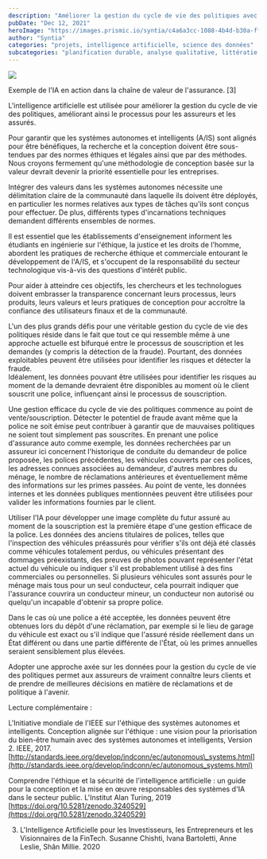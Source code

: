 ```yaml
---
description: "Améliorer la gestion du cycle de vie des politiques avec l'IA et la science des données"
pubDate: "Dec 12, 2021"
heroImage: "https://images.prismic.io/syntia/c4a6a3cc-1088-4b4d-b30a-ff3558ec5a36_Typical-AI-model-life-cycle-which-consists-of-data-preparation-model-building.png?auto=compress,format"
author: "Syntia"
categories: "projets, intelligence artificielle, science des données"
subcategories: "planification durable, analyse qualitative, littératie informatique, cycle de vie des politiques, précision contextuelle"
---
```


![](https://images.prismic.io/syntia/25cb98ba-6166-47e8-8450-2cdc19e38a6a_img_20211212_1949031-4.jpg?auto=compress,format)

Exemple de l'IA en action dans la chaîne de valeur de l'assurance. \[3\]

L'intelligence artificielle est utilisée pour améliorer la gestion du cycle de vie des politiques, améliorant ainsi le processus pour les assureurs et les assurés.

Pour garantir que les systèmes autonomes et intelligents (A/IS) sont alignés pour être bénéfiques, la recherche et la conception doivent être sous-tendues par des normes éthiques et légales ainsi que par des méthodes.
Nous croyons fermement qu'une méthodologie de conception basée sur la valeur devrait devenir la priorité essentielle pour les entreprises.

Intégrer des valeurs dans les systèmes autonomes nécessite une délimitation claire de la communauté dans laquelle ils doivent être déployés, en particulier les normes relatives aux types de tâches qu'ils sont conçus pour effectuer. De plus, différents types d'incarnations techniques demandent différents ensembles de normes.

Il est essentiel que les établissements d'enseignement informent les étudiants en ingénierie sur l'éthique, la justice et les droits de l'homme, abordent les pratiques de recherche éthique et commerciale entourant le développement de l'A/IS, et s'occupent de la responsabilité du secteur technologique vis-à-vis des questions d'intérêt public.

Pour aider à atteindre ces objectifs, les chercheurs et les technologues doivent embrasser la transparence concernant leurs processus, leurs produits, leurs valeurs et leurs pratiques de conception pour accroître la confiance des utilisateurs finaux et de la communauté.

L'un des plus grands défis pour une véritable gestion du cycle de vie des politiques réside dans le fait que tout ce qui ressemble même à une approche actuelle est bifurqué entre le processus de souscription et les demandes (y compris la détection de la fraude). Pourtant, des données exploitables peuvent être utilisées pour identifier les risques et détecter la fraude.  
Idéalement, les données pouvant être utilisées pour identifier les risques au moment de la demande devraient être disponibles au moment où le client souscrit une police, influençant ainsi le processus de souscription.

Une gestion efficace du cycle de vie des politiques commence au point de vente/souscription. Détecter le potentiel de fraude avant même que la police ne soit émise peut contribuer à garantir que de mauvaises politiques ne soient tout simplement pas souscrites. En prenant une police d'assurance auto comme exemple, les données recherchées par un assureur ici concernent l'historique de conduite du demandeur de police proposée, les polices précédentes, les véhicules couverts par ces polices, les adresses connues associées au demandeur, d'autres membres du ménage, le nombre de réclamations antérieures et éventuellement même des informations sur les primes passées. Au point de vente, les données internes et les données publiques mentionnées peuvent être utilisées pour valider les informations fournies par le client.

Utiliser l'IA pour développer une image complète du futur assuré au moment de la souscription est la première étape d'une gestion efficace de la police. Les données des anciens titulaires de polices, telles que l'inspection des véhicules préassurés pour vérifier s'ils ont déjà été classés comme véhicules totalement perdus, ou véhicules présentant des dommages préexistants, des preuves de photos pouvant représenter l'état actuel du véhicule ou indiquer s'il est probablement utilisé à des fins commerciales ou personnelles. Si plusieurs véhicules sont assurés pour le ménage mais tous pour un seul conducteur, cela pourrait indiquer que l'assurance couvrira un conducteur mineur, un conducteur non autorisé ou quelqu'un incapable d'obtenir sa propre police.

Dans le cas où une police a été acceptée, les données peuvent être obtenues lors du dépôt d'une réclamation, par exemple si le lieu de garage du véhicule est exact ou s'il indique que l'assuré réside réellement dans un État différent ou dans une partie différente de l'État, où les primes annuelles seraient sensiblement plus élevées.

Adopter une approche axée sur les données pour la gestion du cycle de vie des politiques permet aux assureurs de vraiment connaître leurs clients et de prendre de meilleures décisions en matière de réclamations et de politique à l'avenir.

Lecture complémentaire :

L'Initiative mondiale de l'IEEE sur l'éthique des systèmes autonomes et intelligents. Conception alignée sur l'éthique : une vision pour la priorisation du bien-être humain avec des systèmes autonomes et intelligents, Version 2. IEEE, 2017. [http://standards.ieee.org/develop/indconn/ec/autonomous\_systems.html](http://standards.ieee.org/develop/indconn/ec/autonomous_systems.html)

Comprendre l'éthique et la sécurité de l'intelligence artificielle : un guide pour la conception et la mise en œuvre responsables des systèmes d'IA dans le secteur public. L'Institut Alan Turing, 2019  
[https://doi.org/10.5281/zenodo.3240529](https://doi.org/10.5281/zenodo.3240529)

3. L'Intelligence Artificielle pour les Investisseurs, les Entrepreneurs et les Visionnaires de la FinTech. Susanne Chishti, Ivana Bartoletti, Anne Leslie, Shân Millie. 2020
